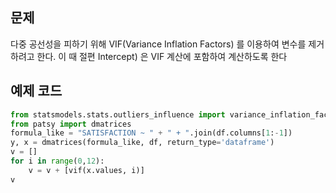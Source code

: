 ## 문제
다중 공선성을 피하기 위해 VIF(Variance Inflation Factors) 를 이용하여 변수를 제거하려고 한다.
이 때 절편 Intercept) 은 VIF 계산에 포함하여 계산하도록 한다
 
## 예제 코드

```python
from statsmodels.stats.outliers_influence import variance_inflation_factor
from patsy import dmatrices
formula_like = "SATISFACTION ~ " + " + ".join(df.columns[1:-1])
y, x = dmatrices(formula_like, df, return_type='dataframe')
v = []
for i in range(0,12):
    v = v + [vif(x.values, i)]
v
```
